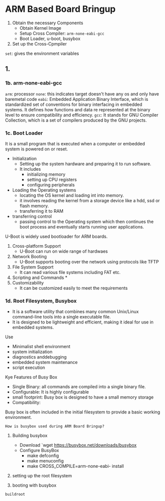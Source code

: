 # ARM Based Board Bringup

1. Obtain the necessary Components
    * Obtain Kernel Image
    * Setup Cross Compiler: `arm-none-eabi-gcc`
    * Boot Loader, u-boot, busybox
2. Set up the Cross-Cpmpiler


`set`: gives the environment variables

## 1.

### 1b. arm-none-eabi-gcc

`arm`: processor
`none`: this indicates target doesn't have any os and only have baremetal code
`eabi`: Embedded Application Binary Interface, which is standardized set of conventions for binary interfacing in embedded systems. It defines how functions and data re represented at the binary level to ensure compatibility and efficiency. 
`gcc`: It stands for GNU Compiler Collection, which is a set of compilers produced by the GNU projects.

### 1c. Boot Loader
It is a small program that is executed when a computer or embedded system is powered on or reset.

* Initialization
    * Setting up the system hardware and preparing it to run software. 
    * It includes
        * initializing memory
        * setting up CPU registers
        * configuring peripherals
* Loading the Operating systems
    * locating the OS kernel and loading int into memory.
    * it involves reading the kernel from a storage device like a hdd, ssd or flash memory.
    * transferring it to RAM
* transferring control
    * passing control to the Operating system which then continues the boot process and eventually starts running user applications.

U-Boot is widely used bootloader for ARM boards.
1. Cross-platform Support
    * U-Boot can run on wide range of hardwaes
2. Network Booting
    * U-Boot supports booting over the network using protocols like TFTP
3. File System Support
    * It can read various file systems including FAT etc.
4. Scripting and Commands
    * 
5. Customizability
    * It can be customized  easily to meet the requirements

### 1d. Root Filesystem, Busybox
* It is a software utility that combines many common Unix/Linux command-line tools into a single executable file.
* It is designed to be lightweight and efficient, making it ideal for use in embedded systems.

Use

* Minimalist shell environment
* system initialization
* diagnostics anddebugging
* embedded system maintenance
* script execution

Kye Features of Busy Box

* Single Binary: all commands are compiled into a single binary file.
* Configurable: It is highly configurable
* small footprint: Busy box is designed to have a small memory storage
* Compatibility: 

Busy box is often included in the initial filesystem to provide a basic working environment.

`How is busybox used during ARM Board Bringup?`
1. Building busybox
    * Download `wget https://busybox.net/downloads/busybox
    * Configure BusyBox
        * make defconfig
        * make menuconfig
        * make CROSS_COMPILE=arm-none-eabi- install
2. setting up the root filesystem
    
3. booting with busybox

```buildroot```

